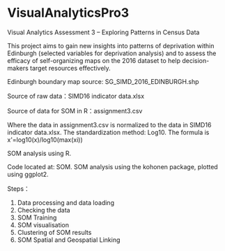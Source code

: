 # VisualAnalyticsPro3

Visual Analytics Assessment 3 – Exploring Patterns in Census Data

This project aims to gain new insights into patterns of deprivation within Edinburgh (selected variables for deprivation analysis) and to assess the efficacy of self-organizing maps on the 2016 dataset to help decision-makers target resources effectively.

Edinburgh boundary map source: SG_SIMD_2016_EDINBURGH.shp

Source of raw data：SIMD16 indicator data.xlsx

Source of data for SOM in R：assignment3.csv

Where the data in assignment3.csv is normalized to the data in SIMD16 indicator data.xlsx. The standardization method: Log10. The formula is x'=log10(x)/log10(max(xi))

SOM analysis using R. 

Code located at: SOM. 
SOM analysis using the kohonen package, plotted using ggplot2.

Steps：
1. Data processing and data loading
2. Checking the data
3. SOM Training
4. SOM visualisation
5. Clustering of SOM results
6. SOM Spatial and Geospatial Linking
